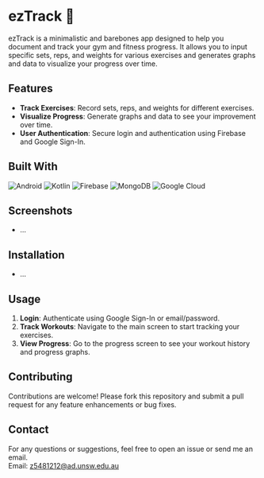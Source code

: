 
# ezTrack 💪

ezTrack is a minimalistic and barebones app designed to help you document and track your gym and fitness progress. It allows you to input specific sets, reps, and weights for various exercises and generates graphs and data to visualize your progress over time.

## Features

- **Track Exercises**: Record sets, reps, and weights for different exercises.
- **Visualize Progress**: Generate graphs and data to see your improvement over time.
- **User Authentication**: Secure login and authentication using Firebase and Google Sign-In.

## Built With
![Android](https://img.shields.io/badge/Android-3DDC84?style=for-the-badge&logo=android&logoColor=white)
![Kotlin](https://img.shields.io/badge/kotlin-%237F52FF.svg?style=for-the-badge&logo=kotlin&logoColor=white)
![Firebase](https://img.shields.io/badge/firebase-%23039BE5.svg?style=for-the-badge&logo=firebase)
![MongoDB](https://img.shields.io/badge/MongoDB-%234ea94b.svg?style=for-the-badge&logo=mongodb&logoColor=white)
![Google Cloud](https://img.shields.io/badge/GoogleCloud-%234285F4.svg?style=for-the-badge&logo=google-cloud&logoColor=white)

## Screenshots
- ...

## Installation
- ...

## Usage

1. **Login**: Authenticate using Google Sign-In or email/password.
2. **Track Workouts**: Navigate to the main screen to start tracking your exercises.
3. **View Progress**: Go to the progress screen to see your workout history and progress graphs.


## Contributing

Contributions are welcome! Please fork this repository and submit a pull request for any feature enhancements or bug fixes.


## Contact

For any questions or suggestions, feel free to open an issue or send me an email.
<br>
Email: z5481212@ad.unsw.edu.au

